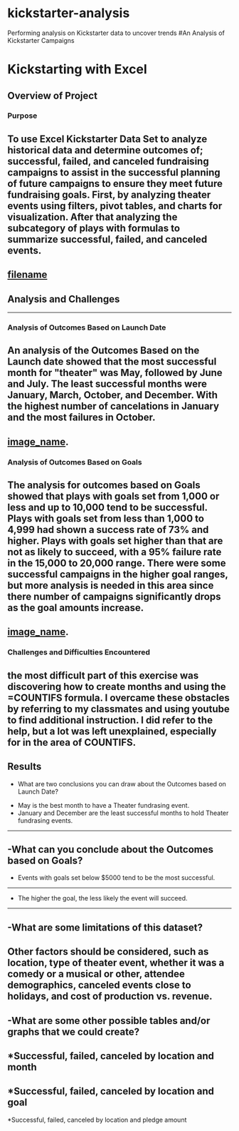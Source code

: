 # kickstarter-analysis
Performing analysis on Kickstarter data to uncover trends
#An Analysis of Kickstarter Campaigns
# Kickstarting with Excel
## Overview of Project
### Purpose
To use Excel Kickstarter Data Set to analyze historical data and determine outcomes of; successful, failed, and canceled fundraising campaigns to assist in the successful planning of future campaigns to ensure they meet future fundraising goals. First, by analyzing theater events using filters, pivot tables, and charts for visualization. After that analyzing the subcategory of plays with formulas to summarize successful, failed, and canceled events.
---
[filename](path/to/filename.xlxs)
---
## Analysis and Challenges
---
### Analysis of Outcomes Based on Launch Date
An analysis of the Outcomes Based on the Launch date showed that the most successful month for "theater" was May, followed by June and July. The least successful months were January, March, October, and December. With the highest number of cancelations in January and the most failures in October.
---
[image_name](path/to/image_name.png).
---
### Analysis of Outcomes Based on Goals
The analysis for outcomes based on Goals showed that plays with goals set from 1,000 or less and up to 10,000 tend to be successful. Plays with goals set from less than 1,000 to 4,999 had shown a success rate of 73% and higher. Plays with goals set higher than that are not as likely to succeed, with a 95% failure rate in the 15,000 to 20,000 range. There were some successful campaigns in the higher goal ranges, but more analysis is needed in this area since there number of campaigns significantly drops as the goal amounts increase. 
---
[image_name](path/to/image_name.png).
---
### Challenges and Difficulties Encountered
the most difficult part of this exercise was discovering how to create months and using the =COUNTIFS formula. I overcame these obstacles by referring to my classmates and using youtube to find additional instruction. I did refer to the help, but a lot was left unexplained, especially for in the area of COUNTIFS. 
---
## Results
- What are two conclusions you can draw about the Outcomes based on Launch Date?
* May is the best month to have a Theater fundrasing event. 
* January and December are the least successful months to hold Theater fundrasing events. 
---
-What can you conclude about the Outcomes based on Goals?
---
* Events with goals set below $5000 tend to be the most successful. 
---
* The higher the goal, the less likely the event will succeed.  
---
-What are some limitations of this dataset?
---
Other factors should be considered, such as location, type of theater event, whether it was a comedy or a musical or other, attendee demographics, canceled events close to holidays, and cost of production vs. revenue. 
---
-What are some other possible tables and/or graphs that we could create?
---
*Successful, failed, canceled by location and month
---
*Successful, failed, canceled by location and goal
---
*Successful, failed, canceled by location and pledge amount
